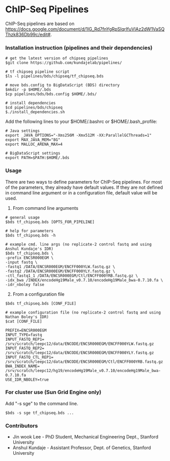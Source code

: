 ChIP-Seq Pipelines
===============================================

ChIP-Seq pipelines are based on https://docs.google.com/document/d/1lG_Rd7fnYgRpSIqrIfuVlAz2dW1VaSQThzk836Db99c/edit#.

### Installation instruction (pipelines and their dependencies)

```
# get the latest version of chipseq pipelines
$git clone https://github.com/kundajelab/pipelines/

# tf chipseq pipeline script
$ls -l pipelines/bds/chipseq/tf_chipseq.bds

# move bds.config to BigDataScript (BDS) directory
$mkdir -p $HOME/.bds
$cp pipelines/bds/bds.config $HOME/.bds/

# install dependencies
$cd pipelines/bds/chipseq
$./install_dependencies.sh
```

Add the following lines to your $HOME/.bashrc or $HOME/.bash_profile:

```
# Java settings
export _JAVA_OPTIONS="-Xms256M -Xmx512M -XX:ParallelGCThreads=1"
export MAX_JAVA_MEM="8G"
export MALLOC_ARENA_MAX=4

# BigDataScript settings
export PATH=$PATH:$HOME/.bds
```

### Usage

There are two ways to define parameters for ChIP-Seq pipelines. For most of the parameters, they already have default values. If they are not defined in command line argument or in a configuration file, default value will be used.

1) From command line arguments 
```
# general usage
$bds tf_chipseq.bds [OPTS_FOR_PIPELINE]

# help for parameters
$bds tf_chipseq.bds -h

# example cmd. line args (no replicate-2 control fastq and using Anshul Kundaje's IDR)
$bds tf_chipseq.bds \
-prefix ENCSR000EGM \
-input fastq \
-fastq1 /DATA/ENCSR000EGM/ENCFF000YLW.fastq.gz \
-fastq2 /DATA/ENCSR000EGM/ENCFF000YLY.fastq.gz \
-ctl_fastq1_1 /DATA/ENCSR000EGM/Ctl/ENCFF000YRB.fastq.gz \
-idx_bwa /INDEX/encodeHg19Male_v0.7.10/encodeHg19Male_bwa-0.7.10.fa \
-idr_nboley false
```

2) From a configuration file
```
$bds tf_chipseq.bds [CONF_FILE]

# example configuration file (no replicate-2 control fastq and using Nathan Boley's IDR)
$cat [CONF_FILE]

PREFIX=ENCSR000EGM
INPUT_TYPE=fastq
INPUT_FASTQ_REP1= /srv/scratch/leepc12/data/ENCODE/ENCSR000EGM/ENCFF000YLW.fastq.gz
INPUT_FASTQ_REP2= /srv/scratch/leepc12/data/ENCODE/ENCSR000EGM/ENCFF000YLY.fastq.gz
INPUT_FASTQ_CTL_REP1= /srv/scratch/leepc12/data/ENCODE/ENCSR000EGM/Ctl/ENCFF000YRB.fastq.gz
BWA_INDEX_NAME= /srv/scratch/leepc12/hg19/encodeHg19Male_v0.7.10/encodeHg19Male_bwa-0.7.10.fa
USE_IDR_NBOLEY=true
```

### For cluster use (Sun Grid Engine only)

Add "-s sge" to the command line.

```
$bds -s sge tf_chipseq.bds ...
```

### Contributors

* Jin wook Lee - PhD Student, Mechanical Engineering Dept., Stanford University
* Anshul Kundaje - Assistant Professor, Dept. of Genetics, Stanford University
